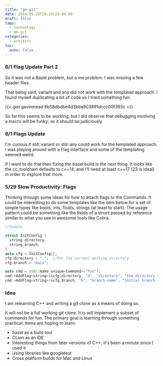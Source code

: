 ```yaml
---
title: "gm-git"
date: 2024-05-28T20:20:29-04:00
draft: false
tags: 
  - technology
  - gm-git
categories:
  - projects
toc:
  auto: false
---
```


### 6/1 Flag Update Part 2

So it was not a Bazel problem, but a me problem.  I was missing a few header files.  

That being said, variant and any did not work with the templated approach.  I found myself duplicating a bit of code so I tried something fun.

{{< gist gavinmead 6b58dbdbe4d3bba903891dccc00f393c >}}

So far this seems to be working, but I did observe that debugging involving a macro will be funky; so it should be judiciously. 

### 6/1 Flags Update

I'm curious if std::variant or std::any could work for the templated approach.  I was playing around with a Flag interface and some of the templating seemed weird. 

If I want to do that then fixing the bazel build is the next thing.  It looks like the cc_toolchain defaults to c++14, and I'll need at least c++17 (23 is ideal) in order to explore that more.


### 5/29 Slow Productivity: Flags

Thinking through some ideas for how to attach flags to the Commands.  It could be interesting to do some templates like the item below for a set of simple types like bools, ints, floats, strings (at least to start).  The usage
pattern could be something like the fields of a struct passed by reference similar to what you see in awesome tools like Cobra.


```cpp {class="my-class" id="my-codeblock" lineNos=inline tabWidth=2}
//Sample

struct InitConfig {
  string directory;
  string branch;
}
auto cfg = InitConfig{};
cfg.directory = ".";  //For the current working directory
cfg.branch = "main";

auto cmd = std::make_unique<Command>("foo");
cmd->AddFlag<string>(&cfg.directory, "d", "directory", "the directory to create the");
cmd->AddFlag<string>(&cfg.branch, "b", "branch-name", "initial branch for the repo");

```

### Idea

I am relearning C++ and writing a git clone as a means of doing so.

It will not be a full working git clone.  It is will implement a subset of commands for fun.  The primary goal is learning through something practical.  Items are hoping to learn:
* bazel as a build tool
* CLion as an IDE
* Interesting things from later versions of C++; it's been a minute since I used it
* Using libraries like googletest
* Cross platform builds for Mac and Linux

